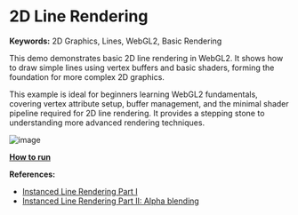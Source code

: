 # 2D Line Rendering

**Keywords:** 2D Graphics, Lines, WebGL2, Basic Rendering

This demo demonstrates basic 2D line rendering in WebGL2. It shows how to draw simple lines using vertex buffers and basic shaders, forming the foundation for more complex 2D graphics.

This example is ideal for beginners learning WebGL2 fundamentals, covering vertex attribute setup, buffer management, and the minimal shader pipeline required for 2D line rendering. It provides a stepping stone to understanding more advanced rendering techniques.

![image](./showcase.png)

**[How to run](../how_to_run.md)**

**References:**

* [Instanced Line Rendering Part I]
* [Instanced Line Rendering Part II: Alpha blending]

[Instanced Line Rendering Part I]: https://wwwtyro.net/2019/11/18/instanced-lines.html
[Instanced Line Rendering Part II: Alpha blending]: https://wwwtyro.net/2021/10/01/instanced-lines-part-2.html
